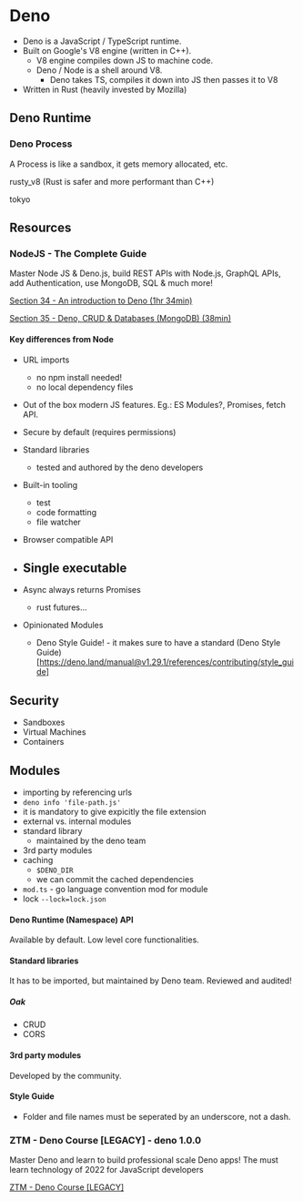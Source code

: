 # Deno

- Deno is a JavaScript / TypeScript runtime.
- Built on Google's V8 engine (written in C++).
  - V8 engine compiles down JS to machine code.
  - Deno / Node is a shell around V8.
    - Deno takes TS, compiles it down into JS then passes it to V8
- Written in Rust (heavily invested by Mozilla)

## Deno Runtime

### Deno Process

A Process is like a sandbox, it gets memory allocated, etc.

rusty_v8 (Rust is safer and more performant than C++)

tokyo

## Resources

### NodeJS - The Complete Guide

Master Node JS & Deno.js, build REST APIs with Node.js, GraphQL APIs, add
Authentication, use MongoDB, SQL & much more!

[Section 34 - An introduction to Deno (1hr 34min)](https://www.udemy.com/course/nodejs-the-complete-guide/learn/lecture/20342199#overview)

[Section 35 - Deno, CRUD & Databases (MongoDB) (38min)](https://www.udemy.com/course/nodejs-the-complete-guide/learn/lecture/20345165#overview)

#### Key differences from Node

- URL imports
  - no npm install needed!
  - no local dependency files

- Out of the box modern JS features. Eg.: ES Modules?, Promises, fetch API.
- Secure by default (requires permissions)
- Standard libraries
  - tested and authored by the deno developers
- Built-in tooling
  - test
  - code formatting
  - file watcher
- Browser compatible API
- ## Single executable
- Async always returns Promises
  - rust futures...
- Opinionated Modules
  - Deno Style Guide! - it makes sure to have a standard (Deno Style
    Guide)[https://deno.land/manual@v1.29.1/references/contributing/style_guide]

## Security

- Sandboxes
- Virtual Machines
- Containers

## Modules

- importing by referencing urls
- `deno info 'file-path.js'`
- it is mandatory to give expicitly the file extension
- external vs. internal modules
- standard library
  - maintained by the deno team
- 3rd party modules
- caching
  - `$DENO_DIR`
  - we can commit the cached dependencies
- `mod.ts` - go language convention mod for module
- lock `--lock=lock.json`

#### Deno Runtime (Namespace) API

Available by default. Low level core functionalities.

#### Standard libraries

It has to be imported, but maintained by Deno team. Reviewed and audited!

##### Oak

- CRUD
- CORS

#### 3rd party modules

Developed by the community.

#### Style Guide

- Folder and file names must be seperated by an underscore, not a dash.

### ZTM - Deno Course [LEGACY] - deno 1.0.0

Master Deno and learn to build professional scale Deno apps! The must learn
technology of 2022 for JavaScript developers

[ZTM - Deno Course [LEGACY]](https://www.udemy.com/course/deno-the-complete-guide-zero-to-mastery/)
